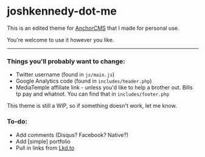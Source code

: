 # joshkennedy-dot-me

This is an edited theme for [AnchorCMS](http://anchorcms.com) that I made for personal use. 

You're welcome to use it however you like. 

---


### Things you'll probably want to change:

- Twitter username (found in `js/main.js`)
- Google Analytics code (found in `includes/header.php`)
- MediaTemple affiliate link - unless you'd like to help a brother out. Bills tp pay and whatnot. You can find that in `includes/footer.php`


This theme is still a WIP, so if something doesn't work, let me know.

### To-do:

- Add comments (Disqus? Facebook? Native?)
- Add [simple] portfolio
- Pull in links from [Lkd.to](http://lkd.to/)